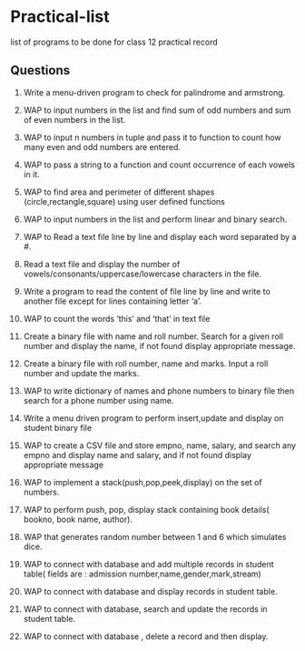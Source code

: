 # Practical-list
list of programs to be done for class 12 practical record

## Questions


1. Write a menu-driven program to check for palindrome and armstrong.
2. WAP to input numbers in the list and find sum of odd numbers and sum of even
numbers in the list.
3. WAP to input n numbers in tuple and pass it to function to count how many even
and odd numbers are entered.
4. WAP to pass a string to a function and count occurrence of each vowels in it.
5. WAP to find area and perimeter of different shapes (circle,rectangle,square) using
user defined functions
6. WAP to input numbers in the list and perform linear and binary search.
7. WAP to Read a text file line by line and display each word separated by a #.
8. Read a text file and display the number of vowels/consonants/uppercase/lowercase
characters in the file.
9. Write a program to read the content of file line by line and write to another file
except for lines containing letter ‘a’.
10. WAP to count the words ‘this’ and ‘that’ in text file
11. Create a binary file with name and roll number. Search for a given roll number and
display the name, if not found display appropriate message.
12. Create a binary file with roll number, name and marks. Input a roll number and
update the marks.
13. WAP to write dictionary of names and phone numbers to binary file then search for
a phone number using name.
14. Write a menu driven program to perform insert,update and display on student
binary file
15. WAP to create a CSV file and store empno, name, salary, and search any empno
and display name and salary, and if not found display appropriate message
16. WAP to implement a stack(push,pop,peek,display) on the set of numbers.
17. WAP to perform push, pop, display stack containing book details( bookno, book
name, author).
18. WAP that generates random number between 1 and 6 which simulates dice.
19. WAP to connect with database and add multiple records in student table( fields are
: admission number,name,gender,mark,stream)
20. WAP to connect with database and display records in student table.
21. WAP to connect with database, search and update the records in student table.

22. WAP to connect with database , delete a record and then display.
